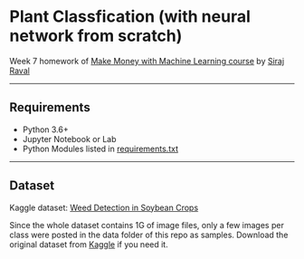 # Plant Classfication (with neural network from scratch)

Week 7 homework of [Make Money with Machine Learning course](https://www.machinelearningcourse.io/courses/make-money) by [Siraj Raval](https://www.youtube.com/channel/UCWN3xxRkmTPmbKwht9FuE5A)

------------------

## Requirements

- Python 3.6+
- Jupyter Notebook or Lab
- Python Modules listed in [requirements.txt](https://github.com/kc-chiu/plant_classifier/blob/master/requirements.txt)

------------------

## Dataset
Kaggle dataset: [Weed Detection in Soybean Crops](https://www.kaggle.com/fpeccia/weed-detection-in-soybean-crops)  

Since the whole dataset contains 1G of image files, only a few images per class were posted in the data folder of this repo as samples. Download the original dataset from [Kaggle](https://www.kaggle.com/fpeccia/weed-detection-in-soybean-crops) if you need it.

